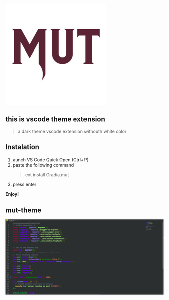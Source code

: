 ![Preview](https://raw.githubusercontent.com/GradiMut/mut-theme/master/images/gradia.png)

## this is vscode theme extension

> a dark theme vscode extension withouth white color

## Instalation

1. aunch VS Code Quick Open (Ctrl+P)
2. paste the following command
   > ext install Gradia.mut
3. press enter

**Enjoy!**

## mut-theme

![Preview](https://raw.githubusercontent.com/GradiMut/mut-theme/master/images/theme.png)
